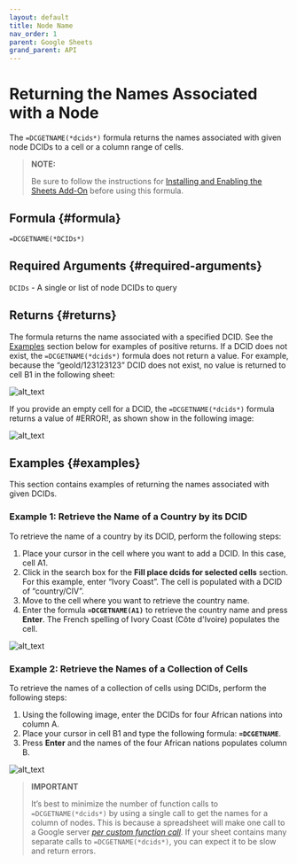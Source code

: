```yaml
---
layout: default
title: Node Name
nav_order: 1
parent: Google Sheets
grand_parent: API
---
```


# Returning the Names Associated with a Node

The `=DCGETNAME(*dcids*)` formula returns the names associated with given node DCIDs to a cell or a column range of cells.

> **NOTE:**
> 
> Be sure to follow the instructions for [Installing and Enabling the Sheets Add-On](https://docs.datacommons.org/api/sheets/) before using this formula.

## Formula {#formula}

```
=DCGETNAME(*DCIDs*)
```

## Required Arguments {#required-arguments}

`DCIDs` - A single or list of node DCIDs to query

## Returns {#returns}

The formula returns the name associated with a specified DCID. See the [Examples](#examples) section below for examples of positive returns. If a DCID does not exist, the `=DCGETNAME(*dcids*)` formula does not return a value. For example, because the “geoId/123123123” DCID does not exist, no value is returned to cell B1 in the following sheet:

![alt_text](images/sheets_get_return_error_1.png "image_tooltip")

If you provide an empty cell for a DCID, the `=DCGETNAME(*dcids*)` formula returns a value of #ERROR!, as shown show in the following image:

![alt_text](images/sheets_get_return_error_2.png "image_tooltip")

## Examples {#examples}

This section contains examples of returning the names associated with given DCIDs.

### Example 1: Retrieve the Name of a Country by its DCID

To retrieve the name of a country by its DCID, perform the following steps:

1. Place your cursor in the cell where you want to add a DCID. In this case, cell A1.
2. Click in the search box for the **Fill place dcids for selected cells** section. For this example, enter “Ivory Coast”. The cell is populated with a DCID of “country/CIV”.
3. Move to the cell where you want to retrieve the country name.
4. Enter the formula **`=DCGETNAME(A1)`** to retrieve the country name and press **Enter**. The French spelling of Ivory Coast (Côte d'Ivoire) populates the cell.

![alt_text](images/sheets_get_name_example_1.png "image_tooltip")

### Example 2: Retrieve the Names of a Collection of Cells

To retrieve the names of a collection of cells using DCIDs, perform the following steps:

1. Using the following image, enter the DCIDs for four African nations into column A.
2. Place your cursor in cell B1 and type the following formula: **`=DCGETNAME`**.
3. Press **Enter** and the names of the four African nations populates column B.

![alt_text](images/sheets_get_name_example_2.png "image_tooltip")

> **IMPORTANT**
> 
> It’s best to minimize the number of function calls to `=DCGETNAME(*dcids*)` by using a single call to get the names for a column of nodes. This is because a spreadsheet will make one call to a Google server _[per custom function call](https://developers.google.com/apps-script/guides/sheets/functions#optimization)_. If your sheet contains many separate calls to `=DCGETNAME(*dcids*)`, you can expect it to be slow and return errors.


